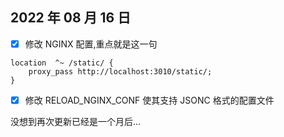 ## 2022 年 08 月 16 日

- [x] 修改 NGINX 配置,重点就是这一句

```
location  ^~ /static/ {
    proxy_pass http://localhost:3010/static/;
}
```

- [x] 修改 RELOAD_NGINX_CONF 使其支持 JSONC 格式的配置文件

没想到再次更新已经是一个月后...
